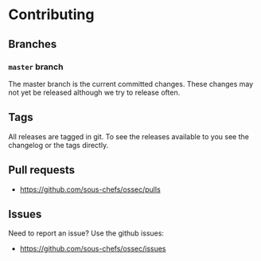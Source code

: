# Contributing

## Branches

### `master` branch

The master branch is the current committed changes. These changes may not yet be released although we try to release often.

## Tags

All releases are tagged in git. To see the releases available to you see the changelog or the tags directly.

## Pull requests

- <https://github.com/sous-chefs/ossec/pulls>

## Issues

Need to report an issue? Use the github issues:

- <https://github.com/sous-chefs/ossec/issues>
